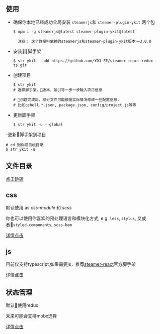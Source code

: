 


## 使用

- 确保你本地已经成功全局安装 `steamerjs`和 `steamer-plugin-ykit` 两个包

    ``` shell
    $ npm i -g steamerjs@latest steamer-plugin-ykit@latest
    ```

        注意： 这个教授叫依赖的steamerjs和steamer-plugin-ykit版本>=3.0.0

- 安装脚手架

    ``` shell
    $ str ykit --add https://github.com/YDJ-FE/steamer-react-redux-ts.git

- 创建项目

    ``` shell
    $ str ykit 
    # 选择脚手架，版本，按引导一步一步输入项目信息

    # 创建完成后，部分文件可能根据实际情况修改一些配置信息，
    # 比如qshell.*.json, package.json, config/project.js等等
    ```

- 更新脚手架

    ``` shell
    $ str ykit -u --global
    ```
-更新脚手架到项目
   ``` shell
   # cd 到你项目根目录
   $ str ykit -u
   ``` 



## 文件目录

[点击跳转](./tree.md)


## css 

默认使用 as _css-module_ 和 _scss_

你也可以使用你喜欢的预处理语言和模块化方式, e.g. `less`, `stylus`, 又或者`styled-components`, `scss-bem`

[详情点击](./css.md)

## js

目前仅支持typescript,如果需要js，推荐[steamer-react](https://github.com/steamerjs/steamer-react)官方脚手架

[详情点击](./js.md)

## 状态管理

默认使用redux

未来可能会支持mobx选择

[详情点击](./store.md)



